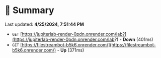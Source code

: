 # 📖 Summary
Last updated: **4/25/2024, 7:51:44 PM**

- `GET` [https://jupiterlab-render-0pdn.onrender.com/lab?](https://jupiterlab-render-0pdn.onrender.com/lab?) - **Down** (401ms)
- `GET` [https://filestreambot-b5k6.onrender.com/](https://filestreambot-b5k6.onrender.com/) - **Up** (371ms)
